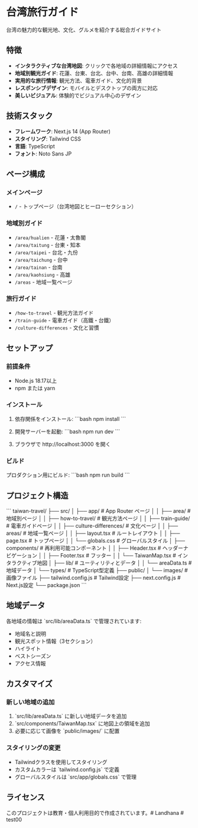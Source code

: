 # 台湾旅行ガイド

台湾の魅力的な観光地、文化、グルメを紹介する総合ガイドサイト

## 特徴

- **インタラクティブな台湾地図**: クリックで各地域の詳細情報にアクセス
- **地域別観光ガイド**: 花蓮、台東、台北、台中、台南、高雄の詳細情報
- **実用的な旅行情報**: 観光方法、電車ガイド、文化的背景
- **レスポンシブデザイン**: モバイルとデスクトップの両方に対応
- **美しいビジュアル**: 体験的でビジュアル中心のデザイン

## 技術スタック

- **フレームワーク**: Next.js 14 (App Router)
- **スタイリング**: Tailwind CSS
- **言語**: TypeScript
- **フォント**: Noto Sans JP

## ページ構成

### メインページ
- `/` - トップページ（台湾地図とヒーローセクション）

### 地域別ガイド
- `/area/hualien` - 花蓮・太魯閣
- `/area/taitung` - 台東・知本
- `/area/taipei` - 台北・九份
- `/area/taichung` - 台中
- `/area/tainan` - 台南
- `/area/kaohsiung` - 高雄
- `/areas` - 地域一覧ページ

### 旅行ガイド
- `/how-to-travel` - 観光方法ガイド
- `/train-guide` - 電車ガイド（高鐵・台鐵）
- `/culture-differences` - 文化と習慣

## セットアップ

### 前提条件
- Node.js 18.17以上
- npm または yarn

### インストール

1. 依存関係をインストール:
\`\`\`bash
npm install
\`\`\`

2. 開発サーバーを起動:
\`\`\`bash
npm run dev
\`\`\`

3. ブラウザで http://localhost:3000 を開く

### ビルド

プロダクション用にビルド:
\`\`\`bash
npm run build
\`\`\`

## プロジェクト構造

\`\`\`
taiwan-travel/
├── src/
│   ├── app/                 # App Router ページ
│   │   ├── area/           # 地域別ページ
│   │   ├── how-to-travel/  # 観光方法ページ
│   │   ├── train-guide/    # 電車ガイドページ
│   │   ├── culture-differences/ # 文化ページ
│   │   ├── areas/          # 地域一覧ページ
│   │   ├── layout.tsx      # ルートレイアウト
│   │   ├── page.tsx        # トップページ
│   │   └── globals.css     # グローバルスタイル
│   ├── components/         # 再利用可能コンポーネント
│   │   ├── Header.tsx      # ヘッダーナビゲーション
│   │   ├── Footer.tsx      # フッター
│   │   └── TaiwanMap.tsx   # インタラクティブ地図
│   ├── lib/               # ユーティリティとデータ
│   │   └── areaData.ts    # 地域データ
│   └── types/             # TypeScript型定義
├── public/
│   └── images/            # 画像ファイル
├── tailwind.config.js     # Tailwind設定
├── next.config.js         # Next.js設定
└── package.json
\`\`\`

## 地域データ

各地域の情報は \`src/lib/areaData.ts\` で管理されています:

- 地域名と説明
- 観光スポット情報（3セクション）
- ハイライト
- ベストシーズン
- アクセス情報

## カスタマイズ

### 新しい地域の追加

1. \`src/lib/areaData.ts\` に新しい地域データを追加
2. \`src/components/TaiwanMap.tsx\` に地図上の領域を追加
3. 必要に応じて画像を \`public/images/\` に配置

### スタイリングの変更

- Tailwindクラスを使用してスタイリング
- カスタムカラーは \`tailwind.config.js\` で定義
- グローバルスタイルは \`src/app/globals.css\` で管理

## ライセンス

このプロジェクトは教育・個人利用目的で作成されています。# Landhana
#   t e s t 0 0  
 